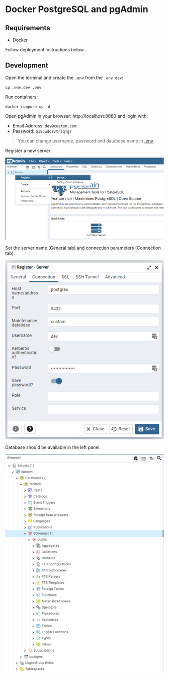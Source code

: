 # Docker PostgreSQL and pgAdmin

## Requirements

- Docker

Follow deployment instructions below.

## Development
Open the terminal and create the ``.env`` from the ``.env.dev``:
```
cp .env.dev .env
```

Run containers:
```
docker compose up -d
```

Open pgAdmin in your browser: http://localhost:8080 and login with:

- Email Address: `dev@custom.com`
- Password: `G15cudczvtrlqTg7`

> You can change username, password and database name in [.env](.env).

Register a new server:

![pgAdmin Register Server](steps/step1.png)

Set the server name (General tab) and connection parameters (Connection tab):

![pgAdmin Register Server 2](steps/step2.png)

Database should be available in the left panel:

![pgAdmin Register Server 3](steps/step3.png)
